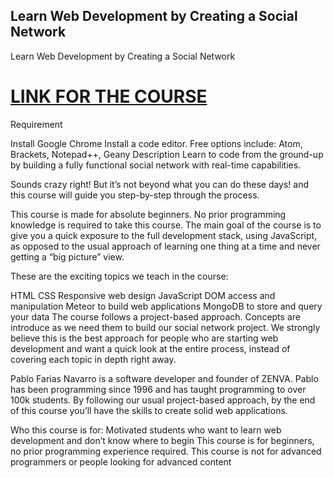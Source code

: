 ## Learn Web Development by Creating a Social Network

Learn Web Development by Creating a Social Network

#  [LINK FOR THE COURSE](https://www.udemy.com/course/meteor-tutorial/?ranMID=39197&ranEAID=NuZiHLoAApo&ranSiteID=NuZiHLoAApo-HLQgokKLikrUAciP3lsc4g&LSNPUBID=NuZiHLoAApo&utm_source=aff-campaign&utm_medium=udemyads) 

Requirement

Install Google Chrome
Install a code editor. Free options include: Atom, Brackets, Notepad++, Geany
Description
Learn to code from the ground-up by building a fully functional social network with real-time capabilities.

Sounds crazy right! But it’s not beyond what you can do these days! and this course will guide you step-by-step through the process.

This course is made for absolute beginners. No prior programming knowledge is required to take this course. The main goal of the course is to give you a quick exposure to the full development stack, using JavaScript, as opposed to the usual approach of learning one thing at a time and never getting a “big picture” view.

These are the exciting topics we teach in the course:

HTML
CSS
Responsive web design
JavaScript
DOM access and manipulation
Meteor to build web applications
MongoDB to store and query your data
The course follows a project-based approach. Concepts are introduce as we need them to build our social network project. We strongly believe this is the best approach for people who are starting web development and want a quick look at the entire process, instead of covering each topic in depth right away.

Pablo Farias Navarro is a software developer and founder of ZENVA. Pablo has been programming since 1996 and has taught programming to over 100k students. By following our usual project-based approach, by the end of this course you’ll have the skills to create solid web applications.

Who this course is for:
Motivated students who want to learn web development and don’t know where to begin
This course is for beginners, no prior programming experience required.
This course is not for advanced programmers or people looking for advanced content